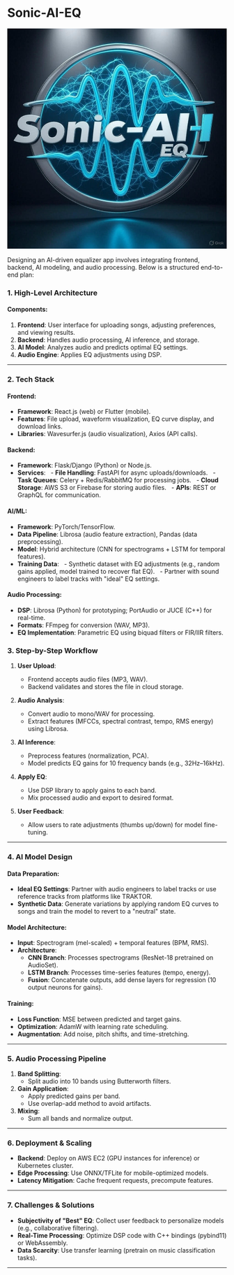 
# Sonic-AI-EQ
![Sonic AI EQ](https://raw.githubusercontent.com/bbcam76/Sonic-AI-EQ/main/Sonicai001.jpg)

Designing an AI-driven equalizer app involves integrating frontend, backend, AI modeling, and audio processing. Below is a structured end-to-end plan:

### **1. High-Level Architecture**
#### **Components**:
1. **Frontend**: User interface for uploading songs, adjusting preferences, and viewing results.
2. **Backend**: Handles audio processing, AI inference, and storage.
3. **AI Model**: Analyzes audio and predicts optimal EQ settings.
4. **Audio Engine**: Applies EQ adjustments using DSP.

---

### **2. Tech Stack**
#### **Frontend**:
- **Framework**: React.js (web) or Flutter (mobile).
- **Features**: File upload, waveform visualization, EQ curve display, and download links.
- **Libraries**: Wavesurfer.js (audio visualization), Axios (API calls).

#### **Backend**:
- **Framework**: Flask/Django (Python) or Node.js.
- **Services**:
  - **File Handling**: FastAPI for async uploads/downloads.
  - **Task Queues**: Celery + Redis/RabbitMQ for processing jobs.
  - **Cloud Storage**: AWS S3 or Firebase for storing audio files.
  - **APIs**: REST or GraphQL for communication.

#### **AI/ML**:
- **Framework**: PyTorch/TensorFlow.
- **Data Pipeline**: Librosa (audio feature extraction), Pandas (data preprocessing).
- **Model**: Hybrid architecture (CNN for spectrograms + LSTM for temporal features).
- **Training Data**: 
  - Synthetic dataset with EQ adjustments (e.g., random gains applied, model trained to recover flat EQ).
  - Partner with sound engineers to label tracks with "ideal" EQ settings.

#### **Audio Processing**:
- **DSP**: Librosa (Python) for prototyping; PortAudio or JUCE (C++) for real-time.
- **Formats**: FFmpeg for conversion (WAV, MP3).
- **EQ Implementation**: Parametric EQ using biquad filters or FIR/IIR filters.

### **3. Step-by-Step Workflow**
1. **User Upload**:
   - Frontend accepts audio files (MP3, WAV).
   - Backend validates and stores the file in cloud storage.

2. **Audio Analysis**:
   - Convert audio to mono/WAV for processing.
   - Extract features (MFCCs, spectral contrast, tempo, RMS energy) using Librosa.

3. **AI Inference**:
   - Preprocess features (normalization, PCA).
   - Model predicts EQ gains for 10 frequency bands (e.g., 32Hz–16kHz).

4. **Apply EQ**:
   - Use DSP library to apply gains to each band.
   - Mix processed audio and export to desired format.

5. **User Feedback**:
   - Allow users to rate adjustments (thumbs up/down) for model fine-tuning.

---

### **4. AI Model Design**
#### **Data Preparation**:
- **Ideal EQ Settings**: Partner with audio engineers to label tracks or use reference tracks from platforms like TRAKTOR.
- **Synthetic Data**: Generate variations by applying random EQ curves to songs and train the model to revert to a "neutral" state.

#### **Model Architecture**:
- **Input**: Spectrogram (mel-scaled) + temporal features (BPM, RMS).
- **Architecture**:
  - **CNN Branch**: Processes spectrograms (ResNet-18 pretrained on AudioSet).
  - **LSTM Branch**: Processes time-series features (tempo, energy).
  - **Fusion**: Concatenate outputs, add dense layers for regression (10 output neurons for gains).

#### **Training**:
- **Loss Function**: MSE between predicted and target gains.
- **Optimization**: AdamW with learning rate scheduling.
- **Augmentation**: Add noise, pitch shifts, and time-stretching.

---

### **5. Audio Processing Pipeline**
1. **Band Splitting**:
   - Split audio into 10 bands using Butterworth filters.
2. **Gain Application**:
   - Apply predicted gains per band.
   - Use overlap-add method to avoid artifacts.
3. **Mixing**:
   - Sum all bands and normalize output.

---

### **6. Deployment & Scaling**
- **Backend**: Deploy on AWS EC2 (GPU instances for inference) or Kubernetes cluster.
- **Edge Processing**: Use ONNX/TFLite for mobile-optimized models.
- **Latency Mitigation**: Cache frequent requests, precompute features.

---

### **7. Challenges & Solutions**
- **Subjectivity of "Best" EQ**: Collect user feedback to personalize models (e.g., collaborative filtering).
- **Real-Time Processing**: Optimize DSP code with C++ bindings (pybind11) or WebAssembly.
- **Data Scarcity**: Use transfer learning (pretrain on music classification tasks).

---
